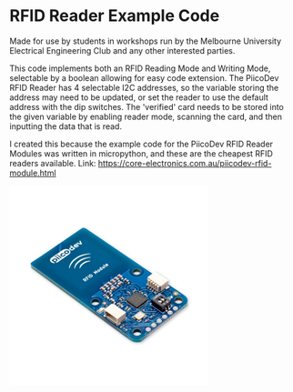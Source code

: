 # RFID Reader Example Code 
Made for use by students in workshops run by the Melbourne University Electrical Engineering Club and any other interested parties.

This code implements both an RFID Reading Mode and Writing Mode, selectable by a boolean allowing for easy code extension. The PiicoDev RFID Reader has 4 selectable I2C addresses, so the variable storing the address may need to be updated, or set the reader to use the default address with the dip switches. The 'verified' card needs to be stored into the given variable by enabling reader mode, scanning the card, and then inputting the data that is read.

I created this because the example code for the PiicoDev RFID Reader Modules was written in micropython, and these are the cheapest RFID readers available.
Link: https://core-electronics.com.au/piicodev-rfid-module.html

<img src="piicodev-rfid-module.jpg" width="350"/>
